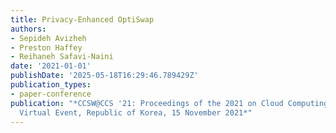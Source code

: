 ```yaml
---
title: Privacy-Enhanced OptiSwap
authors:
- Sepideh Avizheh
- Preston Haffey
- Reihaneh Safavi-Naini
date: '2021-01-01'
publishDate: '2025-05-18T16:29:46.789429Z'
publication_types:
- paper-conference
publication: "*CCSW@CCS '21: Proceedings of the 2021 on Cloud Computing Security Workshop,
  Virtual Event, Republic of Korea, 15 November 2021*"
---
```

